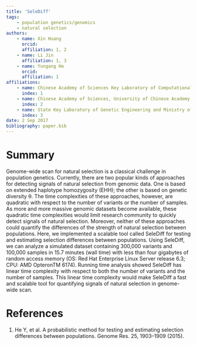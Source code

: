 ```yaml
---
title: 'SeleDiff'
tags:
    - population genetics/genomics
    - natural selection
authors:
    - name: Xin Huang
      orcid:
      affiliation: 1, 2
    - name: Li Jin
      affiliation: 1, 3
    - name: Yungang He
      orcid:
      affiliation: 1
affiliations:
    - name: Chinese Academy of Sciences Key Laboratory of Computational Biology, Chinese Academy of Sciences-Max Planck Society           Partner Institute for Computational Biology, Shanghai Institutes for Biological Sciences, Shanghai, 200031, China
      index: 1
    - name: Chinese Academy of Sciences, University of Chinese Academy of Sciences, Beijing, 100049, China
      index: 2
    - name: State Key Laboratory of Genetic Engineering and Ministry of Education Key Laboratory of Contemporary Anthropology,             Collaborative Innovation Center for Genetics and Development, School of Life Sciences, Fudan University, Shanghai,             200433, China
      index: 3
date: 2 Sep 2017
bibliography: paper.bib
---
```

# Summary

Genome-wide scan for natural selection is a classical challenge in population genetics. Currently, there are two popular kinds of approaches for detecting signals of natural selection from genomic data. One is based on extended haplotype homozygosity (EHH); the other is based on genetic diversity θ. The time complexities of these approaches, however, are quadratic with respect to the number of variants or the number of samples. As more and more massive genomic datasets become available, these quadratic time complexities would limit research community to quickly detect signals of natural selection. Moreover, neither of these approaches could quantify the differences of the strength of natural selection between populations. Here, we implemented a scalable tool called SeleDiff for testing and estimating selection differences between populations. Using SeleDiff, we can analyze a simulated dataset containing 300,000 variants and 100,000 samples in 15.7 minutes (wall time) with less than four gigabytes of random access memory (OS: Red Hat Enterprise Linux Server release 6.3; CPU: AMD OpteronTM 6174). Running time analysis showed SeleDiff has linear time complexity with respect to both the number of variants and the number of samples. This linear time complexity would make SeleDiff a fast and scalable tool for quantifying signals of natural selection in genome-wide scan.

# References
1. He Y, et al. A probabilistic method for testing and estimating selection differences between populations. Genome Res. 25, 1903–1909 (2015).